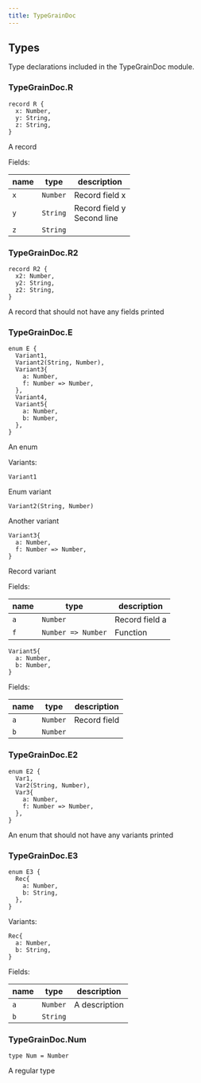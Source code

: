 ```yaml
---
title: TypeGrainDoc
---
```


## Types

Type declarations included in the TypeGrainDoc module.

### TypeGrainDoc.**R**

```grain
record R {
  x: Number,
  y: String,
  z: String,
}
```

A record

Fields:

|name|type|description|
|----|----|-----------|
|`x`|`Number`|Record field x|
|`y`|`String`|Record field y<br/>Second line|
|`z`|`String`||

### TypeGrainDoc.**R2**

```grain
record R2 {
  x2: Number,
  y2: String,
  z2: String,
}
```

A record that should not have any fields printed

### TypeGrainDoc.**E**

```grain
enum E {
  Variant1,
  Variant2(String, Number),
  Variant3{
    a: Number,
    f: Number => Number,
  },
  Variant4,
  Variant5{
    a: Number,
    b: Number,
  },
}
```

An enum

Variants:

```grain
Variant1
```

Enum variant

```grain
Variant2(String, Number)
```

Another variant

```grain
Variant3{
  a: Number,
  f: Number => Number,
}
```

Record variant

Fields:

|name|type|description|
|----|----|-----------|
|`a`|`Number`|Record field a|
|`f`|`Number => Number`|Function|

```grain
Variant5{
  a: Number,
  b: Number,
}
```

Fields:

|name|type|description|
|----|----|-----------|
|`a`|`Number`|Record field|
|`b`|`Number`||

### TypeGrainDoc.**E2**

```grain
enum E2 {
  Var1,
  Var2(String, Number),
  Var3{
    a: Number,
    f: Number => Number,
  },
}
```

An enum that should not have any variants printed

### TypeGrainDoc.**E3**

```grain
enum E3 {
  Rec{
    a: Number,
    b: String,
  },
}
```

Variants:

```grain
Rec{
  a: Number,
  b: String,
}
```

Fields:

|name|type|description|
|----|----|-----------|
|`a`|`Number`|A description|
|`b`|`String`||

### TypeGrainDoc.**Num**

```grain
type Num = Number
```

A regular type

